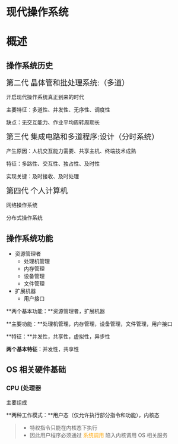 # 现代操作系统



# 概述

## 操作系统历史

<span style="font-size:20px">第二代 晶体管和批处理系统:（多道）</span>

开启现代操作系统真正到来的时代

主要特征：多道性、并发性、无序性、调度性

缺点：无交互能力、作业平均周转周期长

<span style="font-size:20px">第三代 集成电路和多道程序:设计（分时系统）</span>

产生原因：人机交互能力需要、共享主机、终端技术成熟

特征：多路性、交互性、独占性、及时性

实现关键：及时接收、及时处理

<span style="font-size:20px">第四代 个人计算机</span>

网络操作系统

分布式操作系统



## 操作系统功能

+ 资源管理者
    +  处理机管理 
    + 内存管理
    + 设备管理
    + 文件管理 
+ 扩展机器
    + 用户接口

**两个基本功能：**资源管理者，扩展机器

**主要功能：**处理机管理，内存管理，设备管理，文件管理，用户接口

**特征：**并发性，共享性，虚拟性，异步性

**两个基本特征**：并发性，共享性



## OS 相关硬件基础

### CPU (处理器

主要组成

**两种工作模式：**用户态（仅允许执行部分指令和功能），内核态

> + 特权指令只能在内核态下执行
> + 因此用户程序必须通过 <span style="color:orange">系统调用</span> 陷入内核调用 OS 相关服务

